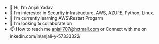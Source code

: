 - 👋 Hi, I’m Anjali Yadav
- 👀 I’m interested in Security infrastructure, AWS, AZURE, Python, Linux.
- 🌱 I’m currently learning AWS\Restart Progarm
- 💞️ I’m looking to collaborate on 
- 📫 How to reach me anjali707@hotmail.com or Connect with me on inkedin.com/in/anjali-y-57333322/

<!---
Anjaliy707/Anjaliy707 is a ✨ special ✨ repository because its `README.md` (this file) appears on your GitHub profile.
You can click the Preview link to take a look at your changes.
--->

